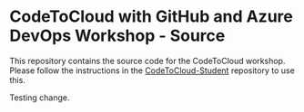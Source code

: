 # CodeToCloud with GitHub and Azure DevOps Workshop - Source
This repository contains the source code for the CodeToCloud workshop. Please follow the instructions in the [CodeToCloud-Student](https://github.com/XpiritBV/CodeToCloud-Student) repository to use this.

Testing change.



